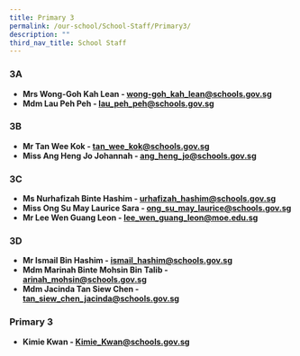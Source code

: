 ```yaml
---
title: Primary 3
permalink: /our-school/School-Staff/Primary3/
description: ""
third_nav_title: School Staff
---
```

### 3A
*   **Mrs Wong-Goh Kah Lean - wong-goh_kah_lean@schools.gov.sg**
*   **Mdm Lau Peh Peh - lau_peh_peh@schools.gov.sg**


### 3B
*   **Mr Tan Wee Kok - tan_wee_kok@schools.gov.sg**
*   **Miss Ang Heng Jo Johannah - ang_heng_jo@schools.gov.sg**


### 3C
*   **Ms Nurhafizah Binte Hashim - urhafizah_hashim@schools.gov.sg**
*   **Miss Ong Su May Laurice Sara - ong_su_may_laurice@schools.gov.sg**
*   **Mr Lee Wen Guang Leon - lee_wen_guang_leon@moe.edu.sg**


### 3D
*   **Mr Ismail Bin Hashim - ismail_hashim@schools.gov.sg**
*   **Mdm Marinah Binte Mohsin Bin Talib - arinah_mohsin@schools.gov.sg**
*   **Mdm Jacinda Tan Siew Chen - tan_siew_chen_jacinda@schools.gov.sg**


### Primary 3
*   **Kimie Kwan - Kimie_Kwan@schools.gov.sg**


